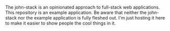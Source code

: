 The john-stack is an opinionated approach to full-stack web applications. This repository is an example application. Be aware that neither the john-stack nor the example application is fully fleshed out. I'm just hosting it here to make it easier to show people the cool things in it.
